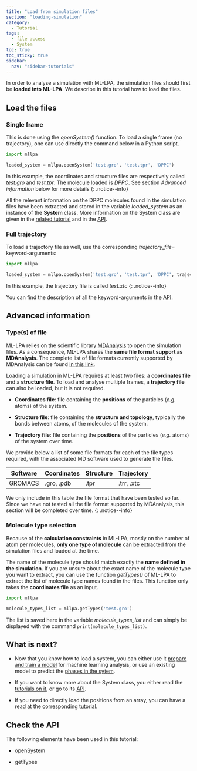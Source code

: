 ```yaml
---
title: "Load from simulation files"
section: "loading-simulation"
category:
  - Tutorial
tags:
  - file access
  - System
toc: true
toc_sticky: true
sidebar:
  nav: "sidebar-tutorials"
---
```


In order to analyse a simulation with ML-LPA, the simulation files should first be **loaded into ML-LPA**. We describe in this
tutorial how to load the files.

## Load the files

### Single frame

This is done using the *openSystem()* function. To load a single frame (no trajectory), one can use directly the command below in a Python script.

```python
import mllpa

loaded_system = mllpa.openSystem('test.gro', 'test.tpr', 'DPPC')
```

In this example, the coordinates and structure files are respectively called *test.gro* and *test.tpr*. The molecule loaded is *DPPC*.
See section *Advanced information* below for more details
{: .notice--info}

All the relevant information on the DPPC molecules found in the simulation files have been extracted and stored in the variable *loaded_system* as
an instance of the **System** class. More information on the System class are given in the [related tutorial]() and in the [API]().

### Full trajectory

To load a trajectory file as well, use the corresponding *trajectory_file=* keyword-arguments:

```python
import mllpa

loaded_system = mllpa.openSystem('test.gro', 'test.tpr', 'DPPC', trajectory_file="test.xtc")
```

In this example, the trajectory file is called *test.xtc*
{: .notice--info}

You can find the description of all the keyword-arguments in the [API]().

## Advanced information

### Type(s) of file

ML-LPA relies on the scientific library [MDAnalysis](https://www.mdanalysis.org) to open the simulation files.
As a consequence, ML-LPA shares the **same file format support as MDAnalysis**. The complete list of file formats currently
supported by MDAnalysis can be found [in this link](https://www.mdanalysis.org/docs/documentation_pages/coordinates/init.html#supported-coordinate-formats).

Loading a simulation in ML-LPA requires at least two files: a **coordinates file** and a **structure file**. To load and analyse multiple frames, a **trajectory file** can also
be loaded, but it is not required.

* **Coordinates file**: file containing the **positions** of the particles (*e.g.* atoms) of the system.

* **Structure file**: file containing the **structure and topology**, typically the bonds between atoms, of the molecules of the system.

* **Trajectory file**: file containing the **positions** of the particles (*e.g.* atoms) of the system over time.

We provide below a list of some file formats for each of the file types required, with the associated MD software used to generate the files.

| Software | Coordinates | Structure | Trajectory |
|---|---|---|---|
| GROMACS | .gro, .pdb | .tpr | .trr, .xtc |

We only include in this table the file format that have been tested so far. Since we
have not tested all the file format supported by MDAnalysis, this section will be completed
over time.
{: .notice--info}

### Molecule type selection

Because of the **calculation constraints** in ML-LPA, mostly on the number of atom per molecules,
**only one type of molecule** can be extracted from the simulation files and loaded at the time.

The name of the molecule type should match exactly the **name defined in the simulation**.
If you are unsure about the exact name of the molecule type you want to extract, you can
use the function *getTypes()* of ML-LPA to extract the list of molecule type names found in the files.
This function only takes the **coordinates file** as an input.

```python
import mllpa

molecule_types_list = mllpa.getTypes('test.gro')
```

The list is saved here in the variable *molecule_types_list* and can simply be displayed
with the command ```print(molecule_types_list)```.

## What is next?

* Now that you know how to load a system, you can either use it [prepare and train a model]() for
    machine learning analysis, or use an existing model to predict the [phases in the sytem]().

* If you want to know more about the System class, you either read the [tutorials on it](), or go
    to its [API]().

* If you need to directly load the positions from an array, you can have a read at the [corresponding tutorial](/documentation/tutorials/loading-files/2-positions/).

## Check the API

The following elements have been used in this tutorial:

* openSystem

* getTypes

